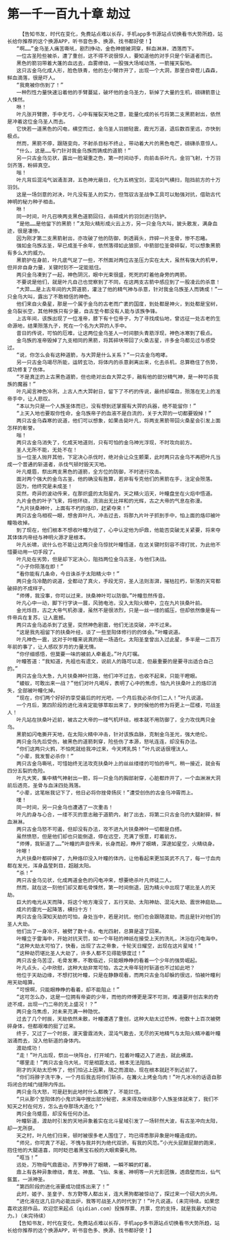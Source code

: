 # 第一千一百九十章 劫过
        【告知书友，时代在变化，免费站点难以长存，手机app多书源站点切换看书大势所趋，站长给你推荐的这个换源APP，听书音色多、换源、找书都好使！】
       “啊……”金乌圣人痛苦嘶吼，剧烈挣动，金色神翅被洞穿，鲜血淋淋，洒落而下。
       一位古圣险些被杀，遭了重创，这不得不说很惊人，要知道他的对手只是个斩道者而已。
       黑色的箭羽带着大蓬的血远去，血雾缭绕，一股强大场域动荡，一箭摧天裂地。
       这只古金乌化成人形，脸色铁青，他的左小臂炸开了，出现一个大洞，那里白骨茬儿森森，鲜血滴落，很是吓人。
       “我竟被你伤到了！”
       一种烈性力量快速沿着他的手臂蔓延，破坏他的金乌圣力，斩掉了大量的生机，磅礴箭意让人悚然。
       咻！
       叶凡张开臂膀，手中无弓，心中有摧裂天地之意，能量化成的长弓将第二支黑箭射出，依然是冲着这位金乌圣人而去。
       它快若一道黑色的闪电，横空而过，金乌圣人羽翅轻震，霞光万道，退后数百里远，亦快到极点。
       然而，黑箭不停，跟随变向，不射杀目标不终止，带动着大片的黑色电芒，磅礴杀意惊人。
       “什么，这是……专门针对我金乌族而铸成的道箭！”
       另一只古金乌见状，露出一脸凝重之色，第一时间动手，向前击杀叶凡，金羽飞射，十万羽剑齐落，粉碎真空。
       嗡！
       叶凡背后混沌气汹涌澎湃，五色神光蔽日，化为五柄宝剑，混沌剑气横扫，阻挡前方的十万羽剑。
       这是一场剑意的对决，叶凡没有圣人的实力，但驾驭古圣战争工具可以勉强对抗，借助古代神明的秘力种子相击。
       咻！
       同一时间，叶凡召唤两支黑色道箭回归，击碎成片的羽剑进行防护。
       “是他……是他留下的黑箭！”太阳火精形成火云上方，另一只金乌大叫，披头散发，满身血迹，很是凄惨。
       因为刚才第二支黑箭射出，亦攻破了他的防御，刺透肩头，炸碎一片圣骨，惨不忍睹。
       强如金乌族古圣，早已成圣千余年，依然落得如此狼狈，中箭部位圣骨碎裂，可以想象黑箭有多么大的威力。
       黑箭护在身前，叶凡底气足了一些，不然面对两位古圣压力实在太大，虽然有强大的机甲，但并非自身力量，关键时刻不一定能抵住。
       两只金乌凑到了一起，神色阴沉，眼中光束很盛，死死的盯着他身旁的两箭。
       不要说是他们，就是叶凡自己也觉察到了不同，在这两支古箭中感应到了一股凌云的杀意！
       “大羿……是上古年间的大羿道箭，灌注了他的精气神与杀意，针对我金乌族圣人而铸成！”一只金乌大叫，露出了不敢相信的神色。
       他们来自火桑星，那是一个属于金乌的古老而广袤的国度，到处都是神火，到处都是宝树，金乌裂长空，其他种族只有少量，自古至今都没有人能与该族争锋。
       上古年间，该族出现了一位准帝，膝下有十位帝子，为了寻找成仙地，曾远征一处古老的生命源地，结果殒落九子，死在一个名为大羿的人手中。
       昔日的传说，可怕的厄难，让这两位金乌圣人一时间额头青筋浮现，神色冰寒到了极点。
       金乌族的准帝毁掉了九支相同的黑箭，将其碎块带回了火桑古星，许多金乌都见过与感受过。
       “说，你怎么会有这种道箭，与大羿是什么关系？”一只古金乌咆哮。
       另一只古金乌竭尽所能，运转玄功，将体内的杀意剥离出来，化去杀机，总算稳住了伤势，成功修复了伤体。
       “不是真正的上古黑色道箭，但也绝对出自大羿之手，融有他的部分精气神，是一种可杀我族的魔器！”
       叶凡闻言神色冷冽，上古人杰大羿射日，留下了不朽的传说，最终却喋血，殒落在无上的准帝手中，让人悲叹。
       “本以为只是一个人族圣体而已，没有想到还掌握有大羿的兵器，绝不能留你！”
       “上天入地也要取你性命，金乌族帝子的血液不是白流的，关于大羿的一切都要毁掉！”
       两只古金乌森寒的说道，他们可以想象，如果击毙叶凡，将两支黑箭带回火桑星会引发上面怎样的彰誉。
       嗡！
       两只古金乌消失了，化成天地道则，只有可怕的金乌神光浮现，不时攻向前方。
       圣人无所不能，无处不在！
       当一位圣人抛开其他，下定决心杀伐时，绝对会让众生颤栗，此时两只古金乌不再把叶凡当成一个普通的斩道者，杀伐气顿时毁天灭地。
       叶凡蹙眉，祭出两支黑色的道箭，全方位的防御，不时进行攻击。
       面对两个强大的金乌古圣，他的确没有胜算，若非有专克他们的黑箭在手，注定会殒落。
       因为，他终究是未成圣！
       突然，奇异的波动传来，在那炽盛的太阳星内，天之精火滔天，叶瞳盘坐在火焰中悟道。
       九片金色的叶子飞来，将他环绕，流淌出无比祥和的光辉，古之大帝的气息在弥漫。
       “九片扶桑神叶，上面有不朽的烙印，赶紧夺来！”
       两只古金乌相视一眼，想舍弃叶凡，冲击过去，将那九片叶子抓到手中，怕上面的烙印被叶瞳吸收掉。
       到了现在，他们根本不想收叶瞳为徒了，心中认定他为炉鼎，他能否突破无关紧要，将来夺其体体内帝经与神明火源才是根本。
       叶凡长啸，说什么也不能让这两只金乌惊扰叶瞳悟道，在这关键时刻容不得打扰，为此他不惜要动用一切手段了。
       叶凡处在劣势，但是却下定决心，阻挡两位金乌古圣，与他们决战。
       “小子你陨落在即！”
       “看你能有几条命，今日诛杀于太阳精火中！”
       两只金乌冷酷的说道，全都动了真火，手段无穷，圣人法则澎湃，摧枯拉朽，斩落的天穹都破碎的不成样子。
       “师傅，我没事，你可以过来，扶桑神叶可以防御。”叶瞳忽然传音。
       叶凡心中一动，脚下行字诀一展，风驰电池，没入太阳火精中，立在九片扶桑叶前。
       金光烁目，古之大帝气机弥漫，虽然不是很浓烈，只是一丝一缕的威压，但却依然像是有一件帝兵在复苏，让人震撼。
       两只古金乌追杀到了这里，突然神色剧震，他们无法突破，冲不过来。
       “这是我先祖留下的扶桑叶经，谈了一些至阳体修行的的体会。”叶瞳说道。
       叶凡神色一震，这对于叶瞳来说真的是一场造化。太阳圣皇曾出入过此星，多半是一二百万年前的事了，让人感叹岁月的力量无情。
       “你仔细感悟，但莫要一味的被前人牵着走。”叶凡叮嘱。
       叶瞳答道：“我知道，先祖也有遗文，说前人的路可以走，但最重要的是要寻出适合自己的。”
       两只古金乌大急，九片扶桑神叶拦路，他们冲不过去，也收不起来，只能干瞪眼。
       “蝼蚁，可敢出来一战？”他们对叶凡喝斥，表明了心中的焦虑，怕九片扶桑叶上的烙印消失，全部被叶瞳化掉。
       “现在，你们两个好好的享受最后的时光吧，一个月后我必杀你们二人！”叶凡说道。
       一个月后，第四阶段的进化液肯定能够萃取出来了，到时候他的修为将更上一层楼，可战圣人！
       叶凡站在扶桑叶近前，被古之大帝的一缕气机环绕，根本就不用防御了，全力攻伐两只金乌。
       黑箭如闪电撕开天地，在太阳火精中冲击，针对该族血脉，克制金乌圣光，强大绝伦。
       两只金乌先后受伤，被黑色的道箭刺穿，险些伤了本源，怒吼连连，却没有办法。
       “你们这两只火鸦，不怕死就给我冲过来，今天烤乳鸽！”叶凡说话很埋汰人。
       “小辈，我发誓必杀你！”
       两只古金乌嘶吼，可惜始终无法攻克扶桑叶上的丝丝缕缕的可怕的帝气，稍一接近，就会有四分五裂的危险。
       叶凡大笑，集中精气神射出一箭，将一只金乌的胸部射穿，心脏都炸开了，一个血淋淋大洞前后透亮，圣骨与血沫四处溅落。
       “小辈，这笔帐我记下了，他日必将你挫骨扬灰！”遭受创伤的古金乌冲霄而上。
       噗！
       同一时间，另一只金乌也遭遇了一次重击！
       叶凡的身与心合，一缕不灭的意志融于道箭内，射了出去，将第二只古金乌的大腿射碎，鲜血淋淋。
       两只古金乌怒不可遏，但却没有办法，攻不进九片扶桑神叶一切都是白搭。
       虽然愤怒，但是他们却也只能倒退，停在远空，充满了恨意，盯着前方。
       “师傅，我斩道了……”叶瞳的声音传来，长身而起，睁开了眼睛，深邃如星空，火精绕身。
       咔嚓！
       九片扶桑叶都碎掉了，九种烙印没入叶瞳的体内，让他看起来更加英武不凡了，每一寸血肉都在发光，浑身晶莹刺目，超越太阳。
       “杀！”
       两只古金乌见状，化成两道金色的闪电冲来，想要绝杀叶凡师徒二人。
       然而，就在这一刻他们却又都毛骨悚然，第一时间倒退，因为精火中出现了堪比圣人的天劫。
       巨大的电光从天而降，将这个地方淹没了，五行天劫、太阳神劫、混沌大劫、震世神庭劫……
       成片的雷光一起降落，横扫十方！
       两只古金乌深知天劫的可怕，身处当中，若是对抗，他们也会跟随渡劫，而且是针对他们的圣人大劫。
       他们出了一身冷汗，被劈了数十击，电光四射，总算是退了回来。
       叶瞳立于雷海中，开始对抗天罚，如一个年轻的神祇在接受上天的洗礼，沐浴在闪电海中。
       “这种大劫太可怕了，快看，出现了古之帝象，十轮天日耀空，出现在这片星域！”
       “这种劫罚堪比圣人大劫了，许多人都不见得能够度过！”
       两只古金乌苦涩，毛骨发寒，不敢临近，只能眼睁睁的看着一个少年的强势崛起。
       叶凡点头，心中欣慰，这种大劫非常可怕，古之大帝年轻时斩道也不过如此吧？
       他位于天劫边缘，不想打扰叶瞳，只是在静静观看，而两只古金乌却躲的很远，怕被叶瞳利用天劫暗算。
       “可恨啊，只能眼睁睁的看着，却不能阻止！”
       “这可怎么办，这是一位拥有帝姿的少年，而他的师傅更是深不可测，难道要开创古来的奇迹不成，出现一门二帝的无上盛况！？”
       两只金乌焦虑，对未来充满一种隐忧。
       过去了几个时辰，天劫依然未散，叶瞳遭遇了重创，这种大劫太过恐怖，他数十上百次被劈碎身体，但都艰难的挺了过来。
       终于，又过了一个时辰，漫天雷霆消失，混沌气散去，无尽的天地精气与太阳火精冲着叶瞳汹涌而去，没入他斩道的身体内。
       渡劫成功！
       “走！”叶凡出现，祭出一块阵台，打开域门，拉着叶瞳迈入了进去，就此横渡。
       “哪里走！”两只古金乌大吼，可是相距太远，根本无法阻挡。
       刚才的天劫太恐怖了，他们怕沾上因果，随之而渡劫，现在根本就赶不到近前了。
       “你们将脖子洗干净，一个月后我去将你们斩杀，在篝火上烤金乌肉！”叶凡冰冷的话语自那将闭合的域门缝隙内传出。
       两只金乌大怒，可是赶到此地时什么都晚了，不能拦住。
       “只从那个至阳体的小鬼识海中搜出部分秘密，未来得及继续那个人族圣体就来了，我们不知天之村在何方，怎么去夺那场大造化？”
       两只金乌蹙眉，却没有任何办法。
       叶瞳斩道，渡劫时引发的天地异象着实在北斗星域引发了一场轩然大波，有古圣冲向太阳，却一无所获。
       天之村，叶凡他们归来，顿时被很多老人围住了，均已得悉那异象是叶瞳造成的。
       “师兄，你可真了不起，不愧与我并列为绝代双骄，有我的风范。”小光头屁颠屁颠的跑来，抱住他的大腿道喜，同时眨巴着黑宝石般的大眼索要礼物。
       “哐当！”
       远处，万物母气鼎震动，齐罗睁开了眼睛，一瞬不瞬的盯着。
       鼎上有各种异象缭绕，青龙、神凰、飞仙、朱雀、神明等一片光影团簇，透鼎壁而出，仙气氤氲，一派神圣。
       “第四阶段的进化液要成功提炼出来了！”
       此时，姬子、圣皇子、东方野等人都出关，连大黑狗都被惊动了，探过来一个硕大的头颅。
       “进化液在这几日内必能出炉，我等可战圣人的时代到了！”叶凡说道。(未完待续。如果您喜欢这部作品，欢迎您来起点（qidian.com）投推荐票、月票，您的支持，就是我最大的动力。)（未完待续）
       【告知书友，时代在变化，免费站点难以长存，手机app多书源站点切换看书大势所趋，站长给你推荐的这个换源APP，听书音色多、换源、找书都好使！】